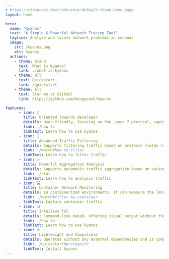 ```yaml
---
# https://vitepress.dev/reference/default-theme-home-page
layout: home

hero:
  name: "Kyanos"
  text: "A Simple & Powerful Network Tracing Tool"
  tagline: Analyze and locate network problems in seconds
  image:
    src: /kyanos.png
    alt: Kyanos
  actions:
    - theme: brand
      text: What is Kyanos?
      link: ./what-is-kyanos
    - theme: alt
      text: Quickstart
      link: /quickstart
    - theme: alt
      text: Star me at Github!
      link: https://github.com/hengyoush/kyanos

features:
      - icon: 🚀
        title: Oriented towards developer
        details: User-friendly, focusing on the Layer 7 protocol, capture and analyze application layer network performance with a single command.
        link: ./how-to
        linkText: Learn how to use kyanos
      - icon: 🎯️
        title: Advanced Traffic Filtering
        details: Supports filtering traffic based on protocol fields (such as HTTP Path or Redis Command), process PID, container ID, and K8s Pod names.
        link: ./watch#how-to-filter
        linkText: Learn how to filter traffic
      - icon: 📈️
        title: Powerful Aggregation Analysis
        details: Supports automatic traffic aggregation based on various dimensions such as remote IP, protocol, etc., to quickly obtain specific information, such as the latency of certain HTTP paths from specific IPs.
        link: ./stat
        linkText: Learn how to analysis traffic
      - icon: 💻️
        title: Container Network Monitoring
        details: In containerized environments, it can measure the latency of packets from the container's network interface to the host's.
        link: ./watch#filter-by-container
        linkText: Capture container traffic
      - icon: 📊️
        title: Intuitive TUI
        details: Command-line based, offering visual output without the need for complex file downloads and analysis steps like tcpdump.
        link: ./how-to
        linkText: Learn how to use kyanos
      - icon: 🌐️
        title: Lightweight and Compatible
        details: Operates without any external dependencies and is compatible with kernel versions from 3.10 to the latest
        link: ./quickstart#prerequire
        linkText: Install kyanos
---
```



